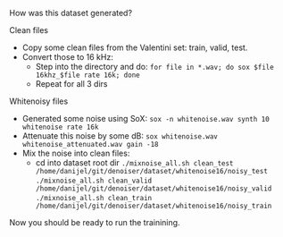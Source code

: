 How was this dataset generated?

Clean files
- Copy some clean files from the Valentini set: train, valid, test.
- Convert those to 16 kHz:
  - Step into the directory and do:
  `for file in *.wav; do sox $file 16khz_$file rate 16k; done`
  - Repeat for all 3 dirs

Whitenoisy files
- Generated some noise using SoX:
  `sox -n whitenoise.wav synth 10 whitenoise rate 16k`
- Attenuate this noise by some dB:
  `sox whitenoise.wav whitenoise_attenuated.wav gain -18`
- Mix the noise into clean files:
  - cd into dataset root dir
    `./mixnoise_all.sh clean_test /home/danijel/git/denoiser/dataset/whitenoise16/noisy_test`
    `./mixnoise_all.sh clean_valid /home/danijel/git/denoiser/dataset/whitenoise16/noisy_valid`
    `./mixnoise_all.sh clean_train /home/danijel/git/denoiser/dataset/whitenoise16/noisy_train`

Now you should be ready to run the trainining.
